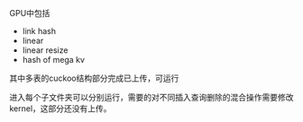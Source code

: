 
GPU中包括
- link hash
- linear
- linear resize
- hash of mega kv 

其中多表的cuckoo结构部分完成已上传，可运行

进入每个子文件夹可以分别运行，需要的对不同插入查询删除的混合操作需要修改kernel，这部分还没有上传。
